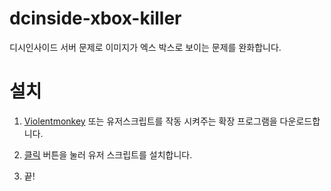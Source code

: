 # dcinside-xbox-killer

디시인사이드 서버 문제로 이미지가 엑스 박스로 보이는 문제를 완화합니다.

# 설치

1. [Violentmonkey](https://violentmonkey.github.io/get-it/) 또는 유저스크립트를 작동 시켜주는 확장 프로그램을 다운로드합니다.

2. [클릭](https://raw.githubusercontent.com/green1052/dcinside-xbox-killer/main/dcinside-xbox-killer.user.js) 버튼을 눌러 유저 스크립트를 설치합니다.

3. 끝!
